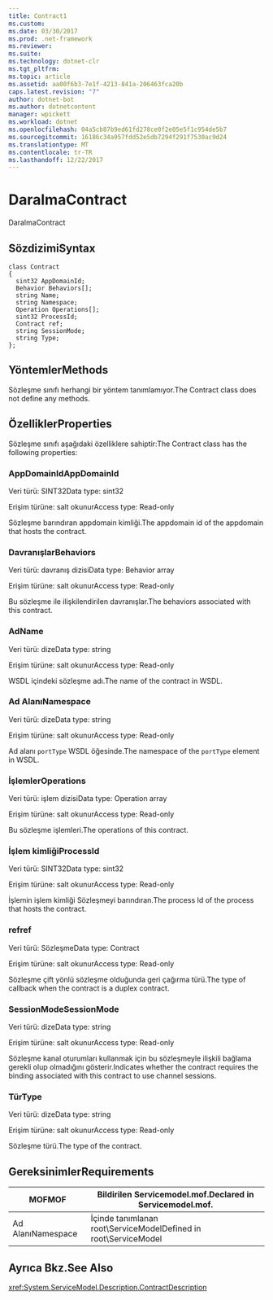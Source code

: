 ```yaml
---
title: Contract1
ms.custom: 
ms.date: 03/30/2017
ms.prod: .net-framework
ms.reviewer: 
ms.suite: 
ms.technology: dotnet-clr
ms.tgt_pltfrm: 
ms.topic: article
ms.assetid: aa00f6b3-7e1f-4213-841a-206463fca20b
caps.latest.revision: "7"
author: dotnet-bot
ms.author: dotnetcontent
manager: wpickett
ms.workload: dotnet
ms.openlocfilehash: 04a5cb87b9ed61fd278ce0f2e05e5f1c954de5b7
ms.sourcegitcommit: 16186c34a957fdd52e5db7294f291f7530ac9d24
ms.translationtype: MT
ms.contentlocale: tr-TR
ms.lasthandoff: 12/22/2017
---
```

# <a name="contract"></a><span data-ttu-id="03bd7-102">Daralma</span><span class="sxs-lookup"><span data-stu-id="03bd7-102">Contract</span></span>
<span data-ttu-id="03bd7-103">Daralma</span><span class="sxs-lookup"><span data-stu-id="03bd7-103">Contract</span></span>  
  
## <a name="syntax"></a><span data-ttu-id="03bd7-104">Sözdizimi</span><span class="sxs-lookup"><span data-stu-id="03bd7-104">Syntax</span></span>  
  
```  
class Contract  
{  
  sint32 AppDomainId;  
  Behavior Behaviors[];  
  string Name;  
  string Namespace;  
  Operation Operations[];  
  sint32 ProcessId;  
  Contract ref;  
  string SessionMode;  
  string Type;  
};  
```  
  
## <a name="methods"></a><span data-ttu-id="03bd7-105">Yöntemler</span><span class="sxs-lookup"><span data-stu-id="03bd7-105">Methods</span></span>  
 <span data-ttu-id="03bd7-106">Sözleşme sınıfı herhangi bir yöntem tanımlamıyor.</span><span class="sxs-lookup"><span data-stu-id="03bd7-106">The Contract class does not define any methods.</span></span>  
  
## <a name="properties"></a><span data-ttu-id="03bd7-107">Özellikler</span><span class="sxs-lookup"><span data-stu-id="03bd7-107">Properties</span></span>  
 <span data-ttu-id="03bd7-108">Sözleşme sınıfı aşağıdaki özelliklere sahiptir:</span><span class="sxs-lookup"><span data-stu-id="03bd7-108">The Contract class has the following properties:</span></span>  
  
### <a name="appdomainid"></a><span data-ttu-id="03bd7-109">AppDomainId</span><span class="sxs-lookup"><span data-stu-id="03bd7-109">AppDomainId</span></span>  
 <span data-ttu-id="03bd7-110">Veri türü: SINT32</span><span class="sxs-lookup"><span data-stu-id="03bd7-110">Data type: sint32</span></span>  
  
 <span data-ttu-id="03bd7-111">Erişim türüne: salt okunur</span><span class="sxs-lookup"><span data-stu-id="03bd7-111">Access type: Read-only</span></span>  
  
 <span data-ttu-id="03bd7-112">Sözleşme barındıran appdomain kimliği.</span><span class="sxs-lookup"><span data-stu-id="03bd7-112">The appdomain id of the appdomain that hosts the contract.</span></span>  
  
### <a name="behaviors"></a><span data-ttu-id="03bd7-113">Davranışlar</span><span class="sxs-lookup"><span data-stu-id="03bd7-113">Behaviors</span></span>  
 <span data-ttu-id="03bd7-114">Veri türü: davranış dizisi</span><span class="sxs-lookup"><span data-stu-id="03bd7-114">Data type: Behavior array</span></span>  
  
 <span data-ttu-id="03bd7-115">Erişim türüne: salt okunur</span><span class="sxs-lookup"><span data-stu-id="03bd7-115">Access type: Read-only</span></span>  
  
 <span data-ttu-id="03bd7-116">Bu sözleşme ile ilişkilendirilen davranışlar.</span><span class="sxs-lookup"><span data-stu-id="03bd7-116">The behaviors associated with this contract.</span></span>  
  
### <a name="name"></a><span data-ttu-id="03bd7-117">Ad</span><span class="sxs-lookup"><span data-stu-id="03bd7-117">Name</span></span>  
 <span data-ttu-id="03bd7-118">Veri türü: dize</span><span class="sxs-lookup"><span data-stu-id="03bd7-118">Data type: string</span></span>  
  
 <span data-ttu-id="03bd7-119">Erişim türüne: salt okunur</span><span class="sxs-lookup"><span data-stu-id="03bd7-119">Access type: Read-only</span></span>  
  
 <span data-ttu-id="03bd7-120">WSDL içindeki sözleşme adı.</span><span class="sxs-lookup"><span data-stu-id="03bd7-120">The name of the contract in WSDL.</span></span>  
  
### <a name="namespace"></a><span data-ttu-id="03bd7-121">Ad Alanı</span><span class="sxs-lookup"><span data-stu-id="03bd7-121">Namespace</span></span>  
 <span data-ttu-id="03bd7-122">Veri türü: dize</span><span class="sxs-lookup"><span data-stu-id="03bd7-122">Data type: string</span></span>  
  
 <span data-ttu-id="03bd7-123">Erişim türüne: salt okunur</span><span class="sxs-lookup"><span data-stu-id="03bd7-123">Access type: Read-only</span></span>  
  
 <span data-ttu-id="03bd7-124">Ad alanı `portType` WSDL öğesinde.</span><span class="sxs-lookup"><span data-stu-id="03bd7-124">The namespace of the `portType` element in WSDL.</span></span>  
  
### <a name="operations"></a><span data-ttu-id="03bd7-125">İşlemler</span><span class="sxs-lookup"><span data-stu-id="03bd7-125">Operations</span></span>  
 <span data-ttu-id="03bd7-126">Veri türü: işlem dizisi</span><span class="sxs-lookup"><span data-stu-id="03bd7-126">Data type: Operation array</span></span>  
  
 <span data-ttu-id="03bd7-127">Erişim türüne: salt okunur</span><span class="sxs-lookup"><span data-stu-id="03bd7-127">Access type: Read-only</span></span>  
  
 <span data-ttu-id="03bd7-128">Bu sözleşme işlemleri.</span><span class="sxs-lookup"><span data-stu-id="03bd7-128">The operations of this contract.</span></span>  
  
### <a name="processid"></a><span data-ttu-id="03bd7-129">İşlem kimliği</span><span class="sxs-lookup"><span data-stu-id="03bd7-129">ProcessId</span></span>  
 <span data-ttu-id="03bd7-130">Veri türü: SINT32</span><span class="sxs-lookup"><span data-stu-id="03bd7-130">Data type: sint32</span></span>  
  
 <span data-ttu-id="03bd7-131">Erişim türüne: salt okunur</span><span class="sxs-lookup"><span data-stu-id="03bd7-131">Access type: Read-only</span></span>  
  
 <span data-ttu-id="03bd7-132">İşlemin işlem kimliği Sözleşmeyi barındıran.</span><span class="sxs-lookup"><span data-stu-id="03bd7-132">The process Id of the process that hosts the contract.</span></span>  
  
### <a name="ref"></a><span data-ttu-id="03bd7-133">ref</span><span class="sxs-lookup"><span data-stu-id="03bd7-133">ref</span></span>  
 <span data-ttu-id="03bd7-134">Veri türü: Sözleşme</span><span class="sxs-lookup"><span data-stu-id="03bd7-134">Data type: Contract</span></span>  
  
 <span data-ttu-id="03bd7-135">Erişim türüne: salt okunur</span><span class="sxs-lookup"><span data-stu-id="03bd7-135">Access type: Read-only</span></span>  
  
 <span data-ttu-id="03bd7-136">Sözleşme çift yönlü sözleşme olduğunda geri çağırma türü.</span><span class="sxs-lookup"><span data-stu-id="03bd7-136">The type of callback when the contract is a duplex contract.</span></span>  
  
### <a name="sessionmode"></a><span data-ttu-id="03bd7-137">SessionMode</span><span class="sxs-lookup"><span data-stu-id="03bd7-137">SessionMode</span></span>  
 <span data-ttu-id="03bd7-138">Veri türü: dize</span><span class="sxs-lookup"><span data-stu-id="03bd7-138">Data type: string</span></span>  
  
 <span data-ttu-id="03bd7-139">Erişim türüne: salt okunur</span><span class="sxs-lookup"><span data-stu-id="03bd7-139">Access type: Read-only</span></span>  
  
 <span data-ttu-id="03bd7-140">Sözleşme kanal oturumları kullanmak için bu sözleşmeyle ilişkili bağlama gerekli olup olmadığını gösterir.</span><span class="sxs-lookup"><span data-stu-id="03bd7-140">Indicates whether the contract requires the binding associated with this contract to use channel sessions.</span></span>  
  
### <a name="type"></a><span data-ttu-id="03bd7-141">Tür</span><span class="sxs-lookup"><span data-stu-id="03bd7-141">Type</span></span>  
 <span data-ttu-id="03bd7-142">Veri türü: dize</span><span class="sxs-lookup"><span data-stu-id="03bd7-142">Data type: string</span></span>  
  
 <span data-ttu-id="03bd7-143">Erişim türüne: salt okunur</span><span class="sxs-lookup"><span data-stu-id="03bd7-143">Access type: Read-only</span></span>  
  
 <span data-ttu-id="03bd7-144">Sözleşme türü.</span><span class="sxs-lookup"><span data-stu-id="03bd7-144">The type of the contract.</span></span>  
  
## <a name="requirements"></a><span data-ttu-id="03bd7-145">Gereksinimler</span><span class="sxs-lookup"><span data-stu-id="03bd7-145">Requirements</span></span>  
  
|<span data-ttu-id="03bd7-146">MOF</span><span class="sxs-lookup"><span data-stu-id="03bd7-146">MOF</span></span>|<span data-ttu-id="03bd7-147">Bildirilen Servicemodel.mof.</span><span class="sxs-lookup"><span data-stu-id="03bd7-147">Declared in Servicemodel.mof.</span></span>|  
|---------|-----------------------------------|  
|<span data-ttu-id="03bd7-148">Ad Alanı</span><span class="sxs-lookup"><span data-stu-id="03bd7-148">Namespace</span></span>|<span data-ttu-id="03bd7-149">İçinde tanımlanan root\ServiceModel</span><span class="sxs-lookup"><span data-stu-id="03bd7-149">Defined in root\ServiceModel</span></span>|  
  
## <a name="see-also"></a><span data-ttu-id="03bd7-150">Ayrıca Bkz.</span><span class="sxs-lookup"><span data-stu-id="03bd7-150">See Also</span></span>  
 <xref:System.ServiceModel.Description.ContractDescription>
